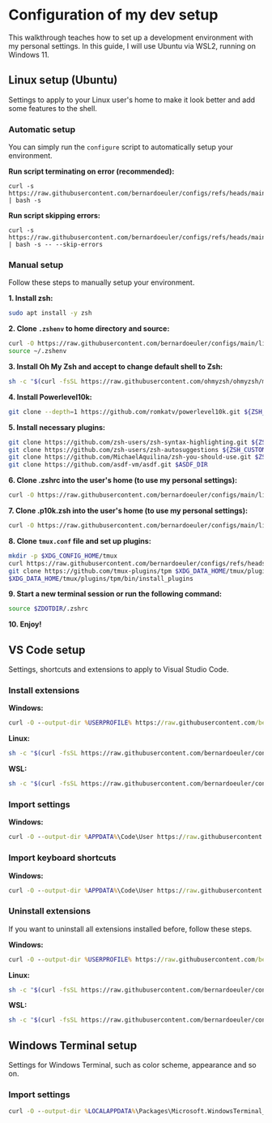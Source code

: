 # Configuration of my dev setup
This walkthrough teaches how to set up a development environment with my personal settings. In this guide, I will use Ubuntu via WSL2, running on Windows 11.

## Linux setup (Ubuntu)
Settings to apply to your Linux user's home to make it look better and add some features to the shell.

### Automatic setup
You can simply run the `configure` script to automatically setup your environment.

**Run script terminating on error (recommended):**
```
curl -s https://raw.githubusercontent.com/bernardoeuler/configs/refs/heads/main/linux/configure | bash -s
```

**Run script skipping errors:**
```
curl -s https://raw.githubusercontent.com/bernardoeuler/configs/refs/heads/main/linux/configure | bash -s -- --skip-errors
```

### Manual setup
Follow these steps to manually setup your environment.

**1. Install zsh:**
```zsh
sudo apt install -y zsh
```

**2. Clone `.zshenv` to home directory and source:**
```zsh
curl -O https://raw.githubusercontent.com/bernardoeuler/configs/main/linux/.zshenv
source ~/.zshenv
```

**3. Install Oh My Zsh and accept to change default shell to Zsh:**
```zsh
sh -c "$(curl -fsSL https://raw.githubusercontent.com/ohmyzsh/ohmyzsh/master/tools/install.sh)"
```

**4. Install Powerlevel10k:**
```zsh
git clone --depth=1 https://github.com/romkatv/powerlevel10k.git ${ZSH_CUSTOM:-$HOME/.oh-my-zsh/custom}/themes/powerlevel10k
```

**5. Install necessary plugins:**
```zsh
git clone https://github.com/zsh-users/zsh-syntax-highlighting.git ${ZSH_CUSTOM:-~/.oh-my-zsh/custom}/plugins/zsh-syntax-highlighting
git clone https://github.com/zsh-users/zsh-autosuggestions ${ZSH_CUSTOM:-~/.oh-my-zsh/custom}/plugins/zsh-autosuggestions
git clone https://github.com/MichaelAquilina/zsh-you-should-use.git $ZSH_CUSTOM/plugins/you-should-use
git clone https://github.com/asdf-vm/asdf.git $ASDF_DIR
```

**6. Clone .zshrc into the user's home (to use my personal settings):**
```zsh
curl -O https://raw.githubusercontent.com/bernardoeuler/configs/main/linux/.config/zsh/.zshrc --output-dir $ZDOTDIR
```

**7. Clone .p10k.zsh into the user's home (to use my personal settings):**
```zsh
curl -O https://raw.githubusercontent.com/bernardoeuler/configs/main/linux/.config/zsh/.p10k.zsh --output-dir $ZDOTDIR
```

**8. Clone `tmux.conf` file and set up plugins:**
```zsh
mkdir -p $XDG_CONFIG_HOME/tmux
curl https://raw.githubusercontent.com/bernardoeuler/configs/refs/heads/main/linux/.config/tmux/tmux.conf -o $XDG_CONFIG_HOME/tmux/tmux.conf
git clone https://github.com/tmux-plugins/tpm $XDG_DATA_HOME/tmux/plugins/tpm
$XDG_DATA_HOME/tmux/plugins/tpm/bin/install_plugins
```

**9. Start a new terminal session or run the following command:**
```zsh
source $ZDOTDIR/.zshrc
```

**10. Enjoy!**

## VS Code setup
Settings, shortcuts and extensions to apply to Visual Studio Code.

### Install extensions

**Windows:**
```cmd
curl -O --output-dir %USERPROFILE% https://raw.githubusercontent.com/bernardoeuler/configs/main/vscode/install-vscode-extensions.bat && %USERPROFILE%\install-vscode-extensions.bat && del %USERPROFILE%\install-vscode-extensions.bat
```

**Linux:**
```zsh
sh -c "$(curl -fsSL https://raw.githubusercontent.com/bernardoeuler/configs/main/vscode/install-vscode-extensions.sh)"
```

**WSL:**
```zsh
sh -c "$(curl -fsSL https://raw.githubusercontent.com/bernardoeuler/configs/main/vscode/install-vscode-extensions-wsl.sh)"
```

### Import settings

**Windows:**
```cmd
curl -O --output-dir %APPDATA%\Code\User https://raw.githubusercontent.com/bernardoeuler/configs/main/vscode/settings.json
```

### Import keyboard shortcuts

**Windows:**
```cmd
curl -O --output-dir %APPDATA%\Code\User https://raw.githubusercontent.com/bernardoeuler/configs/main/vscode/keybindings.json
```

### Uninstall extensions
If you want to uninstall all extensions installed before, follow these steps.

**Windows:**
```cmd
curl -O --output-dir %USERPROFILE% https://raw.githubusercontent.com/bernardoeuler/configs/main/vscode/uninstall-vscode-extensions.bat && %USERPROFILE%\uninstall-vscode-extensions.bat && del %USERPROFILE%\uninstall-vscode-extensions.bat
```

**Linux:**
```zsh
sh -c "$(curl -fsSL https://raw.githubusercontent.com/bernardoeuler/configs/main/vscode/uninstall-vscode-extensions.sh)"
```

**WSL:**
```zsh
sh -c "$(curl -fsSL https://raw.githubusercontent.com/bernardoeuler/configs/main/vscode/uninstall-vscode-extensions-wsl.sh)"
```


## Windows Terminal setup
Settings for Windows Terminal, such as color scheme, appearance and so on.

### Import settings
```cmd
curl -O --output-dir %LOCALAPPDATA%\Packages\Microsoft.WindowsTerminal_8wekyb3d8bbwe\LocalState https://raw.githubusercontent.com/bernardoeuler/configs/main/windows-terminal/settings.json
```
